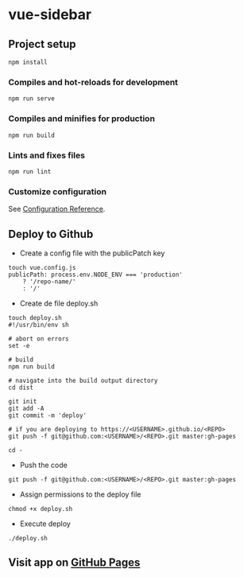 # vue-sidebar

## Project setup
```
npm install
```

### Compiles and hot-reloads for development
```
npm run serve
```

### Compiles and minifies for production
```
npm run build
```

### Lints and fixes files
```
npm run lint
```

### Customize configuration
See [Configuration Reference](https://cli.vuejs.org/config/).

## Deploy to Github

* Create a config file with the publicPatch key
```
touch vue.config.js
publicPath: process.env.NODE_ENV === 'production'
    ? '/repo-name/'
    : '/'
```

* Create de file deploy.sh
```
touch deploy.sh
#!/usr/bin/env sh

# abort on errors
set -e

# build
npm run build

# navigate into the build output directory
cd dist

git init
git add -A
git commit -m 'deploy'

# if you are deploying to https://<USERNAME>.github.io/<REPO>
git push -f git@github.com:<USERNAME>/<REPO>.git master:gh-pages

cd -
```

* Push the code
```
git push -f git@github.com:<USERNAME>/<REPO>.git master:gh-pages
```

* Assign permissions to the deploy file
```
chmod +x deploy.sh 
```

* Execute deploy
```
./deploy.sh
```

## Visit app on [GitHub Pages](https://kriz1618.github.io/vue-sidebar/)
